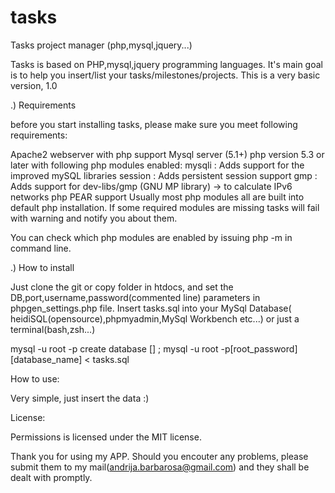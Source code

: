 # tasks
Tasks project manager (php,mysql,jquery...)

Tasks is based on PHP,mysql,jquery programming languages. It's main goal is to help you insert/list your tasks/milestones/projects.
This is a very basic version, 1.0 

.) Requirements

before you start installing tasks, please make sure you meet following requirements:

Apache2 webserver with php support
Mysql server (5.1+)
php version 5.3 or later with following php modules enabled:
mysqli : Adds support for the improved mySQL libraries
session : Adds persistent session support
gmp : Adds support for dev-libs/gmp (GNU MP library) -> to calculate IPv6 networks
php PEAR support
Usually most php modules all are built into default php installation. If some required modules are missing tasks will fail with warning and notify you about them.

You can check which php modules are enabled by issuing php -m in command line.

.) How to install

Just clone the git or copy folder in htdocs, and set the DB,port,username,password(commented line) parameters in phpgen_settings.php file.
Insert tasks.sql into your MySql Database( heidiSQL(opensource),phpmyadmin,MySql Workbench etc...) or just a terminal(bash,zsh...)

mysql -u root -p
create database [] ;
mysql -u root -p[root_password] [database_name] < tasks.sql

How to use:

Very simple, just insert the data :)

License:

Permissions is licensed under the MIT license.

Thank you for using my APP.  Should you encouter any problems, please submit them to my mail(andrija.barbarosa@gmail.com) and they shall be dealt with promptly.

